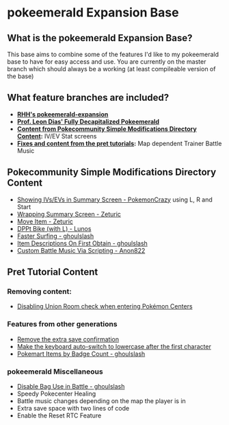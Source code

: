 # pokeemerald Expansion Base

## What is the pokeemerald Expansion Base?

This base aims to combine some of the features I'd like to my pokeemerald base to have for easy access and use.
You are currently on the master branch which should always be a working (at least compileable version of the base)

## What feature branches are included?

- **[RHH's pokeemerald-expansion](https://github.com/rh-hideout/pokeemerald-expansion?tab=readme-ov-file#pokeemerald-expansion)**
- **[Prof. Leon Dias' Fully Decapitalized Pokeemerald](https://www.pokecommunity.com/showthread.php?t=451448)**
- **[Content from Pokecommunity Simple Modifications Directory Content](https://www.pokecommunity.com/showthread.php?t=416647):** IV/EV Stat screens 
- **[Fixes and content from the pret tutorials](https://github.com/pret/pokeemerald/wiki/Tutorials):** Map dependent Trainer Battle Music

## Pokecommunity Simple Modifications Directory Content
- [Showing IVs/EVs in Summary Screen - PokemonCrazy](https://www.pokecommunity.com/showpost.php?p=10161688) using L, R and Start
- [Wrapping Summary Screen - Zeturic](https://www.pokecommunity.com/showpost.php?p=10060875)
- [Move Item - Zeturic](https://www.pokecommunity.com/threads/pokeemerald-move-items-in-party-menu.492745/)
- [DPPt Bike (with L) - Lunos](https://www.pokecommunity.com/showpost.php?p=10217718)
- [Faster Surfing - ghoulslash](https://www.pokecommunity.com/showpost.php?p=10137446)
- [Item Descriptions On First Obtain - ghoulslash](https://www.pokecommunity.com/showpost.php?p=10126502)
- [Custom Battle Music Via Scripting - Anon822](https://www.pokecommunity.com/showpost.php?p=10341282)

## Pret Tutorial Content

### Removing content:
- [Disabling Union Room check when entering Pokémon Centers](https://github.com/pret/pokeemerald/wiki/Disabling-Union-Room-check-when-entering-Pok%C3%A9mon-Centers)

### Features from other generations
- [Remove the extra save confirmation](https://github.com/pret/pokeemerald/wiki/Remove-the-extra-save-confirmation)
- [Make the keyboard auto-switch to lowercase after the first character](https://github.com/pret/pokeemerald/wiki/Automatically-make-the-keyboard-switch-to-lowercase-after-the-first-character/)
- [Pokemart Items by Badge Count - ghoulslash](https://www.pokecommunity.com/showpost.php?p=10172995&postcount=96)

### pokeemerald Miscellaneous
- [Disable Bag Use in Battle - ghoulslash](https://www.pokecommunity.com/showpost.php?p=10184292&postcount=122)
- Speedy Pokecenter Healing
- Battle music changes depending on the map the player is in
- Extra save space with two lines of code
- Enable the Reset RTC Feature
